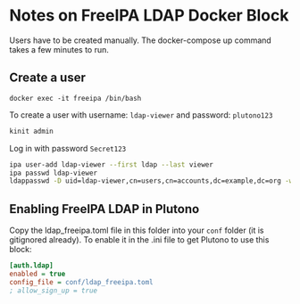 # Notes on FreeIPA LDAP Docker Block

Users have to be created manually. The docker-compose up command takes a few minutes to run.

## Create a user

`docker exec -it freeipa /bin/bash`

To create a user with username: `ldap-viewer` and password: `plutono123`

```bash
kinit admin
```

Log in with password `Secret123`

```bash
ipa user-add ldap-viewer --first ldap --last viewer
ipa passwd ldap-viewer
ldappasswd -D uid=ldap-viewer,cn=users,cn=accounts,dc=example,dc=org -w test -a test -s plutono123
```

## Enabling FreeIPA LDAP in Plutono

Copy the ldap_freeipa.toml file in this folder into your `conf` folder (it is gitignored already). To enable it in the .ini file to get Plutono to use this block:

```ini
[auth.ldap]
enabled = true
config_file = conf/ldap_freeipa.toml
; allow_sign_up = true
```

